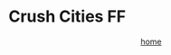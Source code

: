 # Crush Cities FF

<html lang="en">
<head>
</head>
<body>
  <header class="header" >
          <nav class="navbar">
              <a href="./Home.html">home</a>
          </nav>
  </header>
</body>  
</html>
